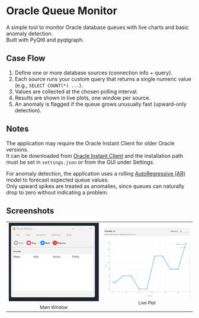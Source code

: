 # Oracle Queue Monitor

A simple tool to monitor Oracle database queues with live charts and basic anomaly detection.  
Built with PyQt6 and pyqtgraph.
  
## Case Flow
1. Define one or more database sources (connection info + query).
2. Each source runs your custom query that returns a single numeric value (e.g., `SELECT COUNT(*) ...`).
3. Values are collected at the chosen polling interval.
4. Results are shown in live plots, one window per source.
5. An anomaly is flagged if the queue grows unusually fast (upward-only detection).

## Notes
The application may require the Oracle Instant Client for older Oracle versions.  
It can be downloaded from [Oracle Instant Client](https://www.oracle.com/database/technologies/instant-client/downloads.html) and the installation path must be set in `settings.json` or from the GUI under Settings.  

For anomaly detection, the application uses a rolling [AutoRegressive (AR)](https://www.statsmodels.org/stable/generated/statsmodels.tsa.ar_model.AutoReg.html) model to forecast expected queue values.  
Only upward spikes are treated as anomalies, since queues can naturally drop to zero without indicating a problem.  

## Screenshots

<table>
  <tr>
    <td align="center">
      <img src="docs/main_window.jpg" alt="Main Window" width="400"/><br/>
      <sub>Main Window</sub>
    </td>
    <td align="center">
      <img src="docs/plot.png" alt="Live Plot" width="400"/><br/>
      <sub>Live Plot</sub>
    </td>
  </tr>
</table>
